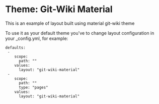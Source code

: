# Theme: Git-Wiki Material


This is an example of layout built using material git-wiki theme


To use it as your default theme you've to change layout configuration in your _config.yml, for example:

```
defaults:
 -
    scope:
      path: ""
    values:
      layout: "git-wiki-material"
 -
    scope:
      path: ""
      type: "pages"
    values:
      layout: "git-wiki-material"
```

